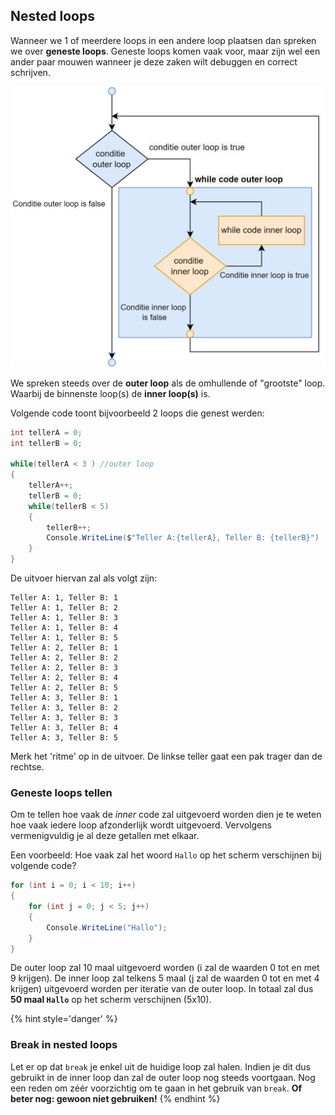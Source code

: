 ## Nested loops

Wanneer we 1 of meerdere loops in een andere loop plaatsen dan spreken we over **geneste loops**. 
Geneste loops komen vaak voor, maar zijn wel een ander paar mouwen wanneer je deze zaken wilt debuggen en correct schrijven.


![Voorbeeld van geneste loops.](../assets/3_loops/nesting.png)

We spreken steeds over de **outer loop** als de omhullende of "grootste" loop. Waarbij de binnenste loop(s) de **inner loop(s)** is. 


Volgende code toont bijvoorbeeld 2 loops die genest werden:

```csharp
int tellerA = 0;
int tellerB = 0;

while(tellerA < 3 ) //outer loop
{
    tellerA++;
    tellerB = 0;
    while(tellerB < 5)
    {
        tellerB++;
        Console.WriteLine($"Teller A:{tellerA}, Teller B: {tellerB}")
    }
}
```



De uitvoer hiervan zal als volgt zijn:

```text
Teller A: 1, Teller B: 1
Teller A: 1, Teller B: 2
Teller A: 1, Teller B: 3
Teller A: 1, Teller B: 4
Teller A: 1, Teller B: 5
Teller A: 2, Teller B: 1
Teller A: 2, Teller B: 2
Teller A: 2, Teller B: 3
Teller A: 2, Teller B: 4
Teller A: 2, Teller B: 5
Teller A: 3, Teller B: 1
Teller A: 3, Teller B: 2
Teller A: 3, Teller B: 3
Teller A: 3, Teller B: 4
Teller A: 3, Teller B: 5

```
Merk het 'ritme' op in de uitvoer. De linkse teller gaat een pak trager dan de rechtse.

### Geneste loops tellen
Om te tellen hoe vaak de  *inner* code zal uitgevoerd worden dien je te weten hoe vaak iedere loop afzonderlijk wordt uitgevoerd. Vervolgens vermenigvuldig je al deze getallen met elkaar.

Een voorbeeld: Hoe vaak zal het woord ``Hallo`` op het scherm verschijnen bij volgende code?
```csharp
for (int i = 0; i < 10; i++)
{
    for (int j = 0; j < 5; j++)
    {
        Console.WriteLine("Hallo");
    }
}

```
De outer loop zal 10 maal uitgevoerd worden (i zal de waarden 0 tot en met 9 krijgen). De inner loop zal telkens 5 maal (j zal de waarden 0 tot en met 4 krijgen) uitgevoerd worden per iteratie van de outer loop. In totaal zal dus **50 maal ``Hallo``** op het scherm verschijnen (5x10).

{% hint style='danger' %}
### Break in nested loops

Let er op dat ``break`` je enkel uit de huidige loop zal halen. Indien je dit dus gebruikt in de inner loop dan zal de outer loop nog steeds voortgaan. Nog een reden om zéér voorzichtig om te gaan in het gebruik van ``break``. **Of beter nog: gewoon niet gebruiken!**
{% endhint %}







